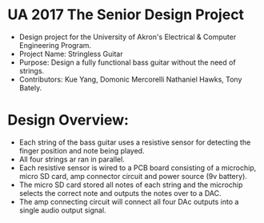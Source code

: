 # UA 2017 The Senior Design Project
- Design project for the University of Akron's Electrical & Computer Engineering Program.
- Project Name: Stringless Guitar
- Purpose: Design a fully functional bass guitar without the need of strings.
- Contributors: Kue Yang, Domonic Mercorelli Nathaniel Hawks, Tony Bately.

# Design Overview:
  - Each string of the bass guitar uses a resistive sensor for detecting the finger position and note being played. 
  - All four strings ar ran in parallel.
  - Each resistive sensor is wired to a PCB board consisting of a microchip, micro SD card, amp connector circuit and power source (9v battery).
  - The micro SD card stored all notes of each string and the microchip selects the correct note and outputs the notes over to a DAC.
  - The amp connecting circuit will connect all four DAc outputs into a single audio output signal.
